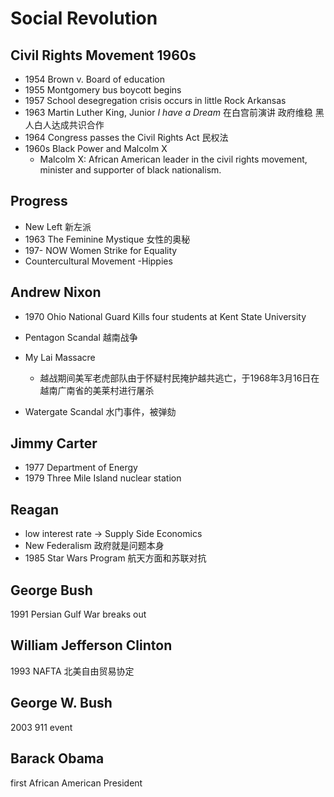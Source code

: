 
# Social Revolution

## Civil Rights Movement 1960s

- 1954 Brown v. Board of education
- 1955 Montgomery bus boycott begins
- 1957 School desegregation crisis occurs in little Rock Arkansas
- 1963 Martin Luther King, Junior  *I have a Dream* 在白宫前演讲 政府维稳 黑人白人达成共识合作
- 1964 Congress passes the Civil Rights Act 民权法
- 1960s Black Power and Malcolm X 
   - Malcolm X: African American leader in the civil rights movement, minister and supporter of black nationalism.

## Progress

- New Left 新左派
- 1963 The Feminine Mystique 女性的奥秘
- 197- NOW Women Strike for Equality 
- Countercultural Movement -Hippies

## Andrew Nixon

- 1970 Ohio National Guard Kills four students at Kent State University
- Pentagon Scandal 越南战争
- My Lai Massacre

    - 越战期间美军老虎部队由于怀疑村民掩护越共逃亡，于1968年3月16日在越南广南省的美莱村进行屠杀
- Watergate Scandal 水门事件，被弹劾


## Jimmy Carter

- 1977 Department of Energy
- 1979 Three Mile Island nuclear station


## Reagan

- low interest rate -> Supply Side Economics
- New Federalism 政府就是问题本身
- 1985 Star Wars Program 航天方面和苏联对抗

## George Bush

1991 Persian Gulf War breaks out

## William Jefferson Clinton

1993 NAFTA 北美自由贸易协定

## George W. Bush

2003 911 event

## Barack Obama 

first African American President
<!--stackedit_data:
eyJoaXN0b3J5IjpbLTE5NzY2NDM4MTksLTEyNDMzNzQzOTUsMT
IyMDAwOTY5N119
-->